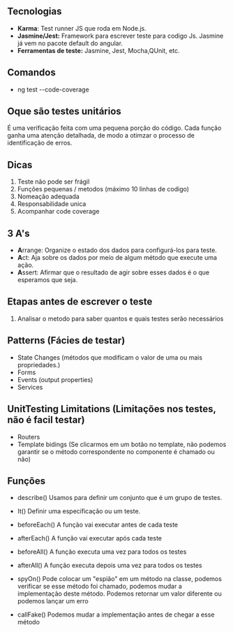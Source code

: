 ## Tecnologias
- **Karma**: Test runner JS que roda em Node.js.
- **Jasmine/Jest:** Framework para escrever teste para codigo Js. Jasmine já vem no pacote default do angular.
- **Ferramentas de teste:** Jasmine, Jest, Mocha,QUnit, etc.

## Comandos
- ng test --code-coverage

## Oque são testes unitários
É uma verificação feita com uma pequena porção do  código.
Cada função ganha uma atenção detalhada, de modo a otimzar o processo de identificação de erros.

## Dicas
1. Teste não pode ser frágil
2. Funções pequenas / metodos (máximo 10 linhas de codigo)
3. Nomeação adequada
4. Responsabilidade unica
5. Acompanhar code coverage

## 3 A's
- **A**rrange: Organize o estado dos dados para configurá-los para teste.
- **A**ct: Aja sobre os dados por meio de algum método que execute uma ação.
- **A**ssert: Afirmar que o resultado de agir sobre esses dados é o que esperamos que seja.

## Etapas antes de escrever o teste
1. Analisar o metodo para saber quantos e quais testes serão necessários 

## Patterns (Fácies de testar)
* State Changes (métodos que modificam o valor de uma ou mais propriedades.)
* Forms
* Events (output properties)
* Services

## UnitTesting Limitations (Limitações nos testes, não é facil testar)
* Routers
* Template bidings (Se clicarmos em um botão no template, não podemos garantir se o método correspondente no componente é chamado ou não)

## Funções
* describe()
Usamos para definir um conjunto que é um grupo de testes.

* It()
Definir uma especificação ou um teste.

* beforeEach()
A função vai executar antes de cada teste

* afterEach()
A função vai executar após cada teste

* beforeAll()
A função executa uma vez para todos os testes

* afterAll()
A função executa depois uma vez para todos os testes

* spyOn()
Pode colocar um "espião" em um método na classe, podemos verificar se esse método foi chamado, podemos mudar a implementação deste método.
Podemos retornar um valor diferente ou podemos lançar um erro

* callFake()
Podemos mudar a implementação antes de chegar a esse método